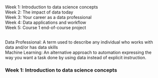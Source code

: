 Week 1: Introduction to data science concepts<br>
Week 2: The impact of data today<br>
Week 3: Your career as a data professional<br>
Week 4: Data applications and workflow<br>
Week 5: Course 1 end-of-course project<br>
<br>

Data Professional: A term used to describe any individual who works with data and/or has data skills
<br>
Machine Learning: An alternative approach to automation expressing the way you want a task done by using data instead of explicit instruction. 
<br>
### Week 1: Introduction to data science concepts
